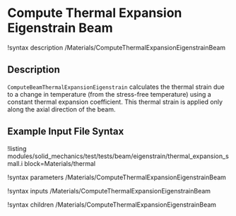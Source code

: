 # Compute Thermal Expansion Eigenstrain Beam

!syntax description /Materials/ComputeThermalExpansionEigenstrainBeam

## Description

`ComputeBeamThermalExpansionEigenstrain` calculates the thermal strain due to a change in temperature (from the stress-free temperature) using a constant thermal expansion coefficient. This thermal strain is applied only along the axial direction of the beam.

## Example Input File Syntax

!listing modules/solid_mechanics/test/tests/beam/eigenstrain/thermal_expansion_small.i block=Materials/thermal

!syntax parameters /Materials/ComputeThermalExpansionEigenstrainBeam

!syntax inputs /Materials/ComputeThermalExpansionEigenstrainBeam

!syntax children /Materials/ComputeThermalExpansionEigenstrainBeam
